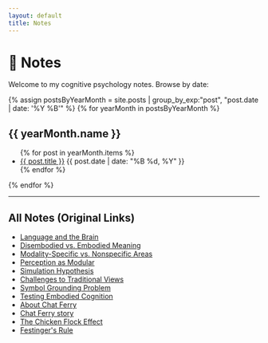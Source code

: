 ```yaml
---
layout: default
title: Notes
---
```


# 📝 Notes

Welcome to my cognitive psychology notes. Browse by date:

{% assign postsByYearMonth = site.posts | group_by_exp:"post", "post.date | date: '%Y %B'" %}
{% for yearMonth in postsByYearMonth %}
## {{ yearMonth.name }}
<ul>
{% for post in yearMonth.items %}
  <li>
    <a href="{{ post.url }}">{{ post.title }}</a>
    <span class="post-date">{{ post.date | date: "%B %d, %Y" }}</span>
  </li>
{% endfor %}
</ul>
{% endfor %}

---

## All Notes (Original Links)

- [Language and the Brain](./language_and_the_brain/)
- [Disembodied vs. Embodied Meaning](./disembodied_vs_embodied/)
- [Modality-Specific vs. Nonspecific Areas](./brain_areas_and_modality/)
- [Perception as Modular](./modular_perception/)
- [Simulation Hypothesis](./embodied_simulation/)
- [Challenges to Traditional Views](./challenges_to_traditional_views/)
- [Symbol Grounding Problem](./symbol_grounding_problem/)
- [Testing Embodied Cognition](./testing_embodiment/)
- [About Chat Ferry](./about_chat_ferry/)
- [Chat Ferry story](./chat_ferry_story/)
- [The Chicken Flock Effect](./chicken_flock_effect/)
- [Festinger's Rule](./festingers_rule/)
